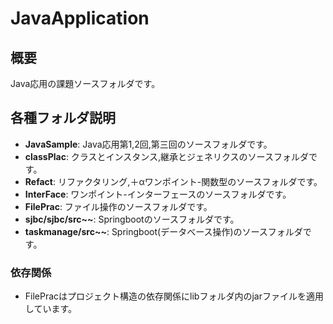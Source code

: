 # JavaApplication

## 概要

Java応用の課題ソースフォルダです。

## 各種フォルダ説明

- **JavaSample**: Java応用第1,2回,第三回のソースフォルダです。
- **classPlac**: クラスとインスタンス,継承とジェネリクスのソースフォルダです。
- **Refact**: リファクタリング,＋αワンポイント-関数型のソースフォルダです。
- **InterFace**: ワンポイント-インターフェースのソースフォルダです。
- **FilePrac**: ファイル操作のソースフォルダです。
- **sjbc/sjbc/src~~**: Springbootのソースフォルダです。
- **taskmanage/src~~**: Springboot(データべース操作)のソースフォルダです。

### 依存関係
- FilePracはプロジェクト構造の依存関係にlibフォルダ内のjarファイルを適用しています。